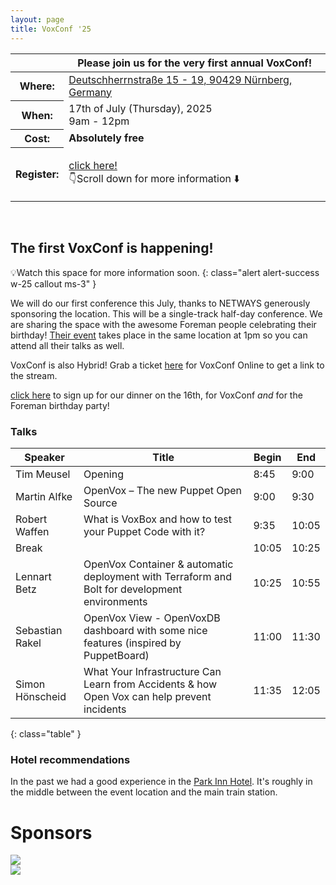 ```yaml
---
layout: page
title: VoxConf '25
---
```


<div class="card bg-dark text-white border-0 rounded-3" style="background-image: url('/static/images/blue-skies.jpg'); background-size: contain; aspect-ratio: 1274/684">
  <div class="row m-0" style="min-height: 100% !important;">
    <div class="alert alert-primary col-md-4 p-0 mx-auto align-self-end" style="border-radius: 25px;" role="alert">
      <table class="table table-sm table-borderless">
  <thead>
    <tr>
      <th scope="col"></th>
      <th scope="col">Please join us for the very first annual VoxConf!</th>
    </tr>
  </thead>
  <tbody>
    <tr>
      <th scope="row">Where:</th>
      <td><a href="https://www.openstreetmap.org/?#map=19/49.453932/11.063257">Deutschherrnstraße 15 - 19, 90429 Nürnberg, Germany</a></td>
    </tr>
    <tr>
      <th scope="row">When:</th>
      <td>17th of July (Thursday), 2025<br/>9am - 12pm</td>
    </tr>
    <tr>
      <th scope="row">Cost:</th>
      <td><strong>Absolutely free</strong></td>
    </tr>
    <tr>
      <th scope="row">Register:</th>
      <td><p class="fst-italic"><a href="https://tickets.netways.de/NES/foremanbirthday/">click here!</a><br/>👇Scroll down for more information ⬇️</p></td>
    </tr>
  </tbody>
</table>
</div>
  </div>
</div>

## The first VoxConf is happening!

💡Watch this space for more information soon.
{: class="alert alert-success w-25 callout ms-3"  }

We will do our first conference this July, thanks to NETWAYS generously sponsoring the location.
This will be a single-track half-day conference.
We are sharing the space with the awesome Foreman people celebrating their birthday!
[Their event](https://community.theforeman.org/t/foreman-birthday-event-2025/42996) takes place in the same location at 1pm so you can attend all their talks as well.

VoxConf is also Hybrid! Grab a ticket [here](https://tickets.netways.de/NES/foremanbirthday/) for VoxConf Online to get a link to the stream.

<a href="https://tickets.netways.de/NES/foremanbirthday/">click here</a> to sign up for our dinner on the 16th, for VoxConf *and* for the Foreman birthday party!

### Talks

| Speaker | Title | Begin | End |
| ------- | ----- | ----- | --- |
| Tim Meusel | Opening | 8:45 | 9:00 |
| Martin Alfke | OpenVox – The new Puppet Open Source | 9:00 | 9:30 |
| Robert Waffen | What is VoxBox and how to test your Puppet Code with it? | 9:35 | 10:05 |
| Break | | 10:05 | 10:25 |
| Lennart Betz | OpenVox Container & automatic deployment with Terraform and Bolt for development environments | 10:25 | 10:55 |
| Sebastian Rakel | OpenVox View - OpenVoxDB dashboard with some nice features (inspired by PuppetBoard) | 11:00 | 11:30 |
| Simon Hönscheid | What Your Infrastructure Can Learn from Accidents & how Open Vox can help prevent incidents | 11:35 | 12:05 |
{: class="table" }
<br/>

### Hotel recommendations

In the past we had a good experience in the [Park Inn Hotel](https://www.radissonhotels.com/de-de/hotels/park-inn-nuernberg).
It's roughly in the middle between the event location and the main train station.

<div class="container">
  <div class="px-4 pt-5 mt-5 text-center">
    <h1 class="display-5">Sponsors</h1>
  </div>
  <div class="row align-items-center justify-content-center row-cols-1 row-cols-sm-2 row-cols-md-3 g-3">
    <div class="col">
      <div class="card shadow-sm h-100">
        <img src="{{ site.url }}{{ site.baseurl }}/static/images/netways.svg">
      </div>
    </div>
    <div class="col">
      <div class="card shadow-sm h-100">
        <img src="{{ site.url }}{{ site.baseurl }}/static/images/betadots.png">
      </div>
    </div>
  </div>
</div>

